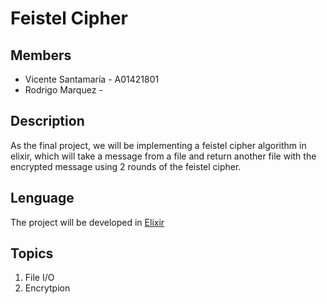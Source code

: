 # Feistel Cipher

## Members
* Vicente Santamaría - A01421801
* Rodrigo Marquez - 

## Description
As the final project, we will be implementing a feistel cipher algorithm in elixir, which will take a message from a file and return another file with the encrypted message using 2 rounds of the feistel cipher.

## Lenguage
The project will be developed in [Elixir](https://elixir-lang.org/)

## Topics

1. File I/O
2. Encrytpion
